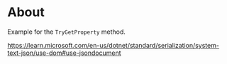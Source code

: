 ﻿# About

Example for the `TryGetProperty` method.

https://learn.microsoft.com/en-us/dotnet/standard/serialization/system-text-json/use-dom#use-jsondocument
